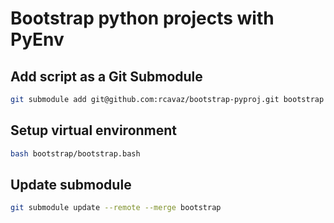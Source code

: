 # Bootstrap python projects with PyEnv

## Add script as a Git Submodule

```bash
git submodule add git@github.com:rcavaz/bootstrap-pyproj.git bootstrap
```

## Setup virtual environment

```bash
bash bootstrap/bootstrap.bash
```

## Update submodule

```bash
git submodule update --remote --merge bootstrap
```
